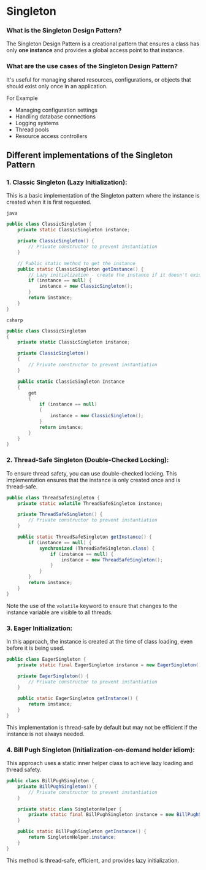 # Singleton

### What is the Singleton Design Pattern?

The Singleton Design Pattern is a creational pattern that ensures a class has only **one instance** and provides a global access point to that instance. 


### What are the use cases of the Singleton Design Pattern?

It's useful for managing shared resources, configurations, or objects that should exist only once in an application.

For Example

- Managing configuration settings
- Handling database connections
- Logging systems
- Thread pools
- Resource access controllers

## Different implementations of the Singleton Pattern


### 1. **Classic Singleton (Lazy Initialization):**
This is a basic implementation of the Singleton pattern where the instance is created when it is first requested.

`java`
``` java
public class ClassicSingleton {
    private static ClassicSingleton instance;

    private ClassicSingleton() {
        // Private constructor to prevent instantiation
    }

    // Public static method to get the instance
    public static ClassicSingleton getInstance() {
        // Lazy initialization - create the instance if it doesn't exist
        if (instance == null) {
            instance = new ClassicSingleton();
        }
        return instance;
    }
}
```

`csharp`
``` csharp
public class ClassicSingleton
{
    private static ClassicSingleton instance;

    private ClassicSingleton()
    {
        // Private constructor to prevent instantiation
    }

    public static ClassicSingleton Instance
    {
        get
        {
            if (instance == null)
            {
                instance = new ClassicSingleton();
            }
            return instance;
        }
    }
}

```

### 2. **Thread-Safe Singleton (Double-Checked Locking):**
To ensure thread safety, you can use double-checked locking. This implementation ensures that the instance is only created once and is thread-safe.

```java
public class ThreadSafeSingleton {
    private static volatile ThreadSafeSingleton instance;

    private ThreadSafeSingleton() {
        // Private constructor to prevent instantiation
    }

    public static ThreadSafeSingleton getInstance() {
        if (instance == null) {
            synchronized (ThreadSafeSingleton.class) {
                if (instance == null) {
                    instance = new ThreadSafeSingleton();
                }
            }
        }
        return instance;
    }
}
```

Note the use of the `volatile` keyword to ensure that changes to the instance variable are visible to all threads.

### 3. **Eager Initialization:**
In this approach, the instance is created at the time of class loading, even before it is being used.

```java
public class EagerSingleton {
    private static final EagerSingleton instance = new EagerSingleton();

    private EagerSingleton() {
        // Private constructor to prevent instantiation
    }

    public static EagerSingleton getInstance() {
        return instance;
    }
}
```

This implementation is thread-safe by default but may not be efficient if the instance is not always needed.

### 4. **Bill Pugh Singleton (Initialization-on-demand holder idiom):**

This approach uses a static inner helper class to achieve lazy loading and thread safety.

```java
public class BillPughSingleton {
    private BillPughSingleton() {
        // Private constructor to prevent instantiation
    }

    private static class SingletonHelper {
        private static final BillPughSingleton instance = new BillPughSingleton();
    }

    public static BillPughSingleton getInstance() {
        return SingletonHelper.instance;
    }
}
```

This method is thread-safe, efficient, and provides lazy initialization.
